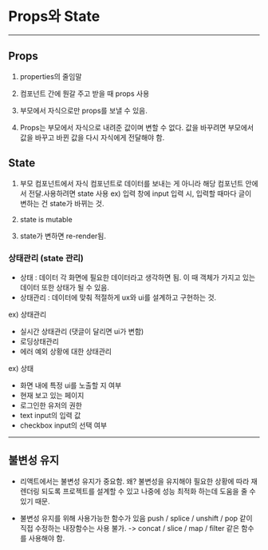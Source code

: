 # Props와 State

***

## Props

1. properties의 줄임말

2. 컴포넌트 간에 뭔갈 주고 받을 때 props 사용

3. 부모에서 자식으로만 props를 보낼 수 있음.

4. Props는 부모에서 자식으로 내려준 값이며 변할 수 없다. 값을 바꾸려면 부모에서 값을 바꾸고 바뀐 값을 다시 자식에게 전달해야 함.


## State

1. 부모 컴포넌트에서 자식 컴포넌트로 데이터를 보내는 게 아니라 해당 컴포넌트 안에서 전달.사용하려면 state 사용
ex) 입력 창에 input 입력 시, 입력할 때마다 글이 변하는 건 state가 바뀌는 것.

2. state is mutable

3. state가 변하면 re-render됨.


### 상태관리 (state 관리)

* 상태 : 데이터 각 화면에 필요한 데이터라고 생각하면 됨.
이 때 객체가 가지고 있는 데이터 또한 상태가 될 수 있음.
* 상태관리 : 데이터에 맞춰 적절하게 ux와 ui를 설계하고 구현하는 것.


ex) 상태관리
- 실시간 상태관리 (댓글이 달리면 ui가 변함)
- 로딩상태관리
- 에러 예외 상황에 대한 상태관리

ex) 상태
- 화면 내에 특정 ui를 노출할 지 여부
- 현재 보고 있는 페이지
- 로그인한 유저의 권한
- text input의 입력 값
- checkbox input의 선택 여부


***

## 불변성 유지

- 리액트에서는 불변성 유지가 중요함.
왜? 불변성을 유지해야 필요한 상황에 따라 재렌더링 되도록 프로젝트를 설계할 수 있고 나중에 성능 최적화 하는데 도움을 줄 수 있기 때문.

- 불변성 유지를 위해 사용가능한 함수가 있음
push / splice / unshift / pop 같이 직접 수정하는 내장함수는 사용 불가.
-> concat / slice / map / filter 같은 함수를 사용해야 함.